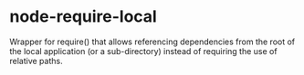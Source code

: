 node-require-local
==================

Wrapper for require() that allows referencing dependencies from the root of the local application (or a sub-directory) instead of requiring the use of relative paths.
